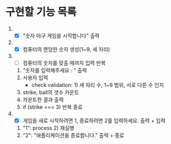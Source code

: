 # 구현할 기능 목록

1. - [x] "숫자 야구 게임을 시작합니다" 출력

2. - [x] 컴퓨터의 랜덤한 숫자 생성(1~9, 세 자리) 

3. - [ ] 컴퓨터의 숫자를 맞출 때까지 입력 반복

   1. "숫자를 입력해주세요 : " 출력
   2. 사용자 입력
      - check validation: 1) 세 자리 수, 1~9 범위, 서로 다른 수 인지
   3. strike, ball의 갯수 카운트
   4. 카운트한 결과 출력
   5. if (strike === 3) 반복 종료

4. - [x] 게임을 새로 시작하려면 1, 종료하려면 2를 입력하세요. 출력 + 입력

   1. "1": process 2) 재실행
   2. "2": "애플리케이션을 종료합니다." 출력 + 종료
